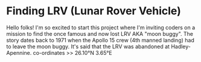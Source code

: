 # Finding LRV (Lunar Rover Vehicle)

Hello folks! I'm so excited to start this project where I'm inviting coders on a mission to find the once famous and now lost LRV AKA "moon buggy".
The story dates back to 1971 when the Apollo 15 crew (4th manned landing) had to leave the moon buggy. It's said that the LRV was abandoned at Hadley-Apennine.
co-ordinates >> 26.10°N 3.65°E
